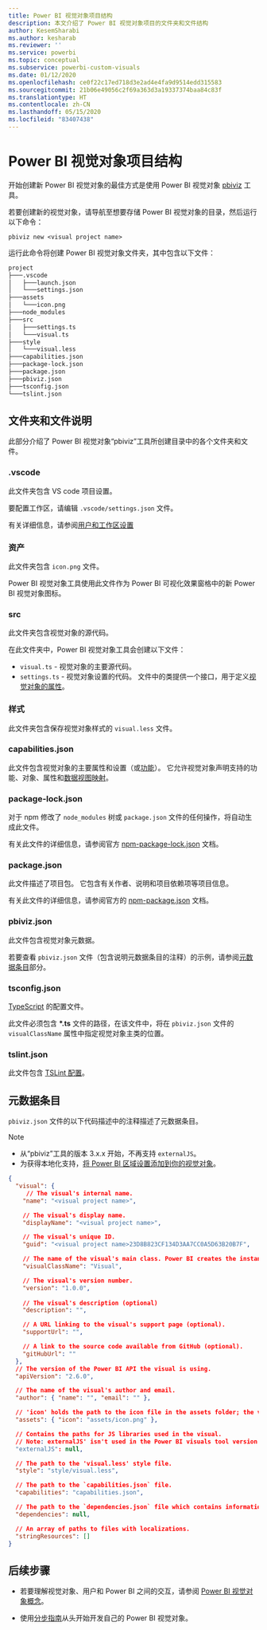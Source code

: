 ```yaml
---
title: Power BI 视觉对象项目结构
description: 本文介绍了 Power BI 视觉对象项目的文件夹和文件结构
author: KesemSharabi
ms.author: kesharab
ms.reviewer: ''
ms.service: powerbi
ms.topic: conceptual
ms.subservice: powerbi-custom-visuals
ms.date: 01/12/2020
ms.openlocfilehash: ce0f22c17ed718d3e2ad4e4fa9d9514edd315583
ms.sourcegitcommit: 21b06e49056c2f69a363d3a19337374baa84c83f
ms.translationtype: HT
ms.contentlocale: zh-CN
ms.lasthandoff: 05/15/2020
ms.locfileid: "83407438"
---
```

# <a name="power-bi-visual-project-structure"></a>Power BI 视觉对象项目结构

开始创建新 Power BI 视觉对象的最佳方式是使用 Power BI 视觉对象 [pbiviz](https://www.npmjs.com/package/powerbi-visuals-tools) 工具。

若要创建新的视觉对象，请导航至想要存储 Power BI 视觉对象的目录，然后运行以下命令：

`pbiviz new <visual project name>`

运行此命令将创建 Power BI 视觉对象文件夹，其中包含以下文件：

```markdown
project
├───.vscode
│   ├───launch.json
│   └───settings.json
├───assets
│   └───icon.png
├───node_modules
├───src
│   ├───settings.ts
│   └───visual.ts
├───style
│   └───visual.less
├───capabilities.json
├───package-lock.json
├───package.json
├───pbiviz.json
├───tsconfig.json
└───tslint.json
```

## <a name="folder-and-file-description"></a>文件夹和文件说明

此部分介绍了 Power BI 视觉对象“pbiviz”工具所创建目录中的各个文件夹和文件。  

### <a name="vscode"></a>.vscode

此文件夹包含 VS code 项目设置。

要配置工作区，请编辑 `.vscode/settings.json` 文件。

有关详细信息，请参阅[用户和工作区设置](https://code.visualstudio.com/docs/getstarted/settings)

### <a name="assets"></a>资产

此文件夹包含 `icon.png` 文件。

Power BI 视觉对象工具使用此文件作为 Power BI 可视化效果窗格中的新 Power BI 视觉对象图标。

### <a name="src"></a>src

此文件夹包含视觉对象的源代码。

在此文件夹中，Power BI 视觉对象工具会创建以下文件：
* `visual.ts` - 视觉对象的主要源代码。
* `settings.ts` - 视觉对象设置的代码。 文件中的类提供一个接口，用于定义[视觉对象的属性](./objects-properties.md#properties)。

### <a name="style"></a>样式

此文件夹包含保存视觉对象样式的 `visual.less` 文件。

### <a name="capabilitiesjson"></a>capabilities.json

此文件包含视觉对象的主要属性和设置（或[功能](./capabilities.md)）。 它允许视觉对象声明支持的功能、对象、属性和[数据视图映射](./dataview-mappings.md)。

### <a name="package-lockjson"></a>package-lock.json

对于 npm 修改了 `node_modules` 树或 `package.json` 文件的任何操作，将自动生成此文件。

有关此文件的详细信息，请参阅官方 [npm-package-lock.json](https://docs.npmjs.com/files/package-lock.json) 文档。

### <a name="packagejson"></a>package.json

此文件描述了项目包。 它包含有关作者、说明和项目依赖项等项目信息。

有关此文件的详细信息，请参阅官方的 [npm-package.json](https://docs.npmjs.com/files/package.json.html) 文档。

### <a name="pbivizjson"></a>pbiviz.json

此文件包含视觉对象元数据。

若要查看 `pbiviz.json` 文件（包含说明元数据条目的注释）的示例，请参阅[元数据条目](#metadata-entries)部分。

### <a name="tsconfigjson"></a>tsconfig.json

[TypeScript](https://www.typescriptlang.org/docs/handbook/tsconfig-json.html) 的配置文件。

此文件必须包含 **\*.ts** 文件的路径，在该文件中，将在 `pbiviz.json` 文件的 `visualClassName` 属性中指定视觉对象主类的位置。

### <a name="tslintjson"></a>tslint.json

此文件包含 [TSLint 配置](https://palantir.github.io/tslint/usage/configuration/)。

## <a name="metadata-entries"></a>元数据条目

`pbiviz.json` 文件的以下代码描述中的注释描述了元数据条目。

> [!NOTE]
> * 从“pbiviz”工具的版本 3.x.x 开始，不再支持 `externalJS`。
> * 为获得本地化支持，[将 Power BI 区域设置添加到你的视觉对象](./localization.md)。

```json
{
  "visual": {
     // The visual's internal name.
    "name": "<visual project name>",

    // The visual's display name.
    "displayName": "<visual project name>",

    // The visual's unique ID.
    "guid": "<visual project name>23D8B823CF134D3AA7CC0A5D63B20B7F",

    // The name of the visual's main class. Power BI creates the instance of this class to start using the visual in a Power BI report.
    "visualClassName": "Visual",

    // The visual's version number.
    "version": "1.0.0",
    
    // The visual's description (optional)
    "description": "",

    // A URL linking to the visual's support page (optional).
    "supportUrl": "",

    // A link to the source code available from GitHub (optional).
    "gitHubUrl": ""
  },
  // The version of the Power BI API the visual is using.
  "apiVersion": "2.6.0",

  // The name of the visual's author and email.
  "author": { "name": "", "email": "" },

  // 'icon' holds the path to the icon file in the assets folder; the visual's display icon.
  "assets": { "icon": "assets/icon.png" },

  // Contains the paths for JS libraries used in the visual.
  // Note: externalJS' isn't used in the Power BI visuals tool version 3.x.x or higher.
  "externalJS": null,

  // The path to the 'visual.less' style file.
  "style": "style/visual.less",

  // The path to the `capabilities.json` file.
  "capabilities": "capabilities.json",

  // The path to the `dependencies.json` file which contains information about R packages used in R based visuals.
  "dependencies": null,

  // An array of paths to files with localizations.
  "stringResources": []
}
```

## <a name="next-steps"></a>后续步骤

* 若要理解视觉对象、用户和 Power BI 之间的交互，请参阅 [Power BI 视觉对象概念](./power-bi-visuals-concept.md)。

* 使用[分步指南](./custom-visual-develop-tutorial.md)从头开始开发自己的 Power BI 视觉对象。
